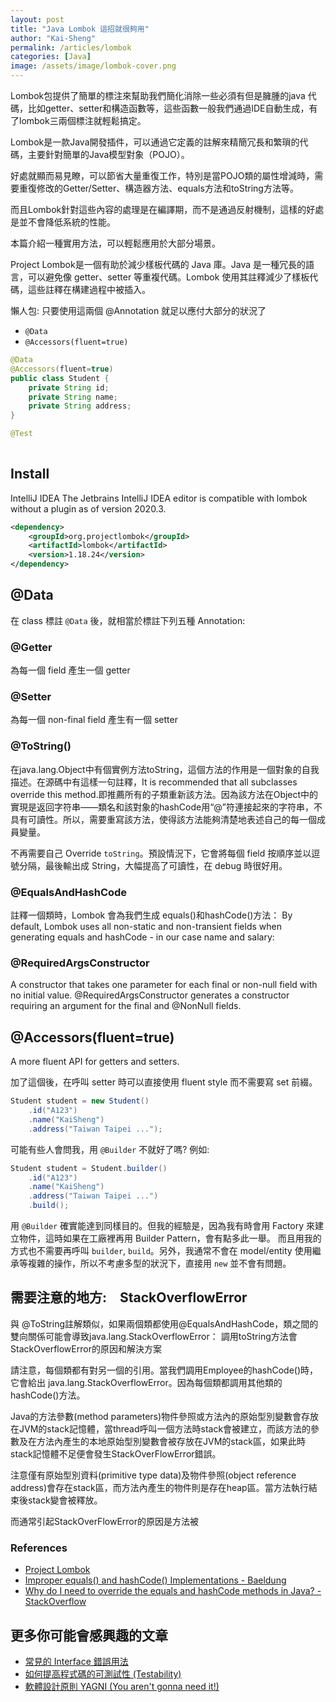 ```yaml
---
layout: post
title: "Java Lombok 這招就很夠用"
author: "Kai-Sheng"
permalink: /articles/lombok
categories: [Java]
image: /assets/image/lombok-cover.png
--- 
```



Lombok包提供了簡單的標注來幫助我們簡化消除一些必須有但是臃腫的java 代碼，比如getter、setter和構造函數等，這些函數一般我們通過IDE自動生成，有了lombok三兩個標注就輕鬆搞定。

Lombok是一款Java開發插件，可以通過它定義的註解來精簡冗長和繁瑣的代碼，主要針對簡單的Java模型對象（POJO）。

好處就顯而易見瞭，可以節省大量重復工作，特別是當POJO類的屬性增減時，需要重復修改的Getter/Setter、構造器方法、equals方法和toString方法等。

而且Lombok針對這些內容的處理是在編譯期，而不是通過反射機制，這樣的好處是並不會降低系統的性能。

本篇介紹一種實用方法，可以輕鬆應用於大部分場景。 

Project Lombok是一個有助於減少樣板代碼的 Java 庫。Java 是一種冗長的語言，可以避免像 getter、setter 等重複代碼。Lombok 使用其註釋減少了樣板代碼，這些註釋在構建過程中被插入。




懶人包: 只要使用這兩個 @Annotation 就足以應付大部分的狀況了

- `@Data`
- `@Accessors(fluent=true)`


```java
@Data
@Accessors(fluent=true)
public class Student {
    private String id;
    private String name;
    private String address;
}
```

```java
@Test
 
```


## **Install**

IntelliJ IDEA
The Jetbrains IntelliJ IDEA editor is compatible with lombok without a plugin as of version 2020.3.

```xml
<dependency>
    <groupId>org.projectlombok</groupId>
    <artifactId>lombok</artifactId>
    <version>1.18.24</version>
</dependency>
```

## **@Data**
在 class 標註 `@Data` 後，就相當於標註下列五種 Annotation:
### **@Getter**
為每一個 field 產生一個 getter
### **@Setter**
為每一個 non-final field 產生有一個 setter
### **@ToString()**
在java.lang.Object中有個實例方法toString，這個方法的作用是一個對象的自我描述。在源碼中有這樣一句註釋，It is recommended that all subclasses override this method.即推薦所有的子類重新該方法。因為該方法在Object中的實現是返回字符串——類名和該對象的hashCode用“@”符連接起來的字符串，不具有可讀性。所以，需要重寫該方法，使得該方法能夠清楚地表述自己的每一個成員變量。  

不再需要自己 Override `toString`。預設情況下，它會將每個 field 按順序並以逗號分隔，最後輸出成 String，大幅提高了可讀性，在 debug 時很好用。

### **@EqualsAndHashCode**
 註釋一個類時，Lombok 會為我們生成 equals()和hashCode()方法：
By default, Lombok uses all non-static and non-transient fields when generating equals and hashCode - in our case name and salary:

### **@RequiredArgsConstructor**
A constructor that takes one parameter for each final or non-null field with no initial value.
@RequiredArgsConstructor generates a constructor requiring an argument for the final and @NonNull fields.


## **@Accessors(fluent=true)**
A more fluent API for getters and setters.

加了這個後，在呼叫 setter 時可以直接使用 fluent style 而不需要寫 set 前綴。

```java
Student student = new Student()
    .id("A123")
    .name("KaiSheng")
    .address("Taiwan Taipei ...");
```


可能有些人會問我，用 `@Builder` 不就好了嗎? 例如:

```java
Student student = Student.builder()
    .id("A123")
    .name("KaiSheng")
    .address("Taiwan Taipei ...")
    .build();
```
用 `@Builder` 確實能達到同樣目的。但我的經驗是，因為我有時會用 Factory 來建立物件，這時如果在工廠裡再用 Builder Pattern，會有點多此一舉。
而且用我的方式也不需要再呼叫 `builder`, `build`。另外，我通常不會在 model/entity 使用繼承等複雜的操作，所以不考慮多型的狀況下，直接用 `new` 並不會有問題。


## **需要注意的地方:　StackOverflowError**

與 @ToString註解類似，如果兩個類都使用@EqualsAndHashCode，類之間的雙向關係可能會導致java.lang.StackOverflowError：
調用toString方法會StackOverflowError的原因和解決方案

請注意，每個類都有對另一個的引用。當我們調用Employee的hashCode()時，它會給出 java.lang.StackOverflowError。因為每個類都調用其他類的hashCode()方法。



Java的方法參數(method parameters)物件參照或方法內的原始型別變數會存放在JVM的stack記憶體，當thread呼叫一個方法時stack會被建立，而該方法的參數及在方法內產生的本地原始型別變數會被存放在JVM的stack區，如果此時stack記憶體不足便會發生StackOverFlowError錯誤。

注意僅有原始型別資料(primitive type data)及物件參照(object reference address)會存在stack區，而方法內產生的物件則是存在heap區。當方法執行結束後stack變會被釋放。

而通常引起StackOverFlowError的原因是方法被


### **References**
- [Project Lombok](https://projectlombok.org/)
- [Improper equals() and hashCode() Implementations - Baeldung](https://www.baeldung.com/java-memory-leaks#3-improper-equals-and-hashcode-implementations)
- [Why do I need to override the equals and hashCode methods in Java? - StackOverflow](https://stackoverflow.com/a/2265637/5485454)

## **更多你可能會感興趣的文章**
- [常見的 Interface 錯誤用法](/articles/anti-pattern-of-java-interface-impl-style)
- [如何提高程式碼的可測試性 (Testability)](/articles/testability)
- [軟體設計原則 YAGNI (You aren't gonna need it!)](/articles/yagni-principle)